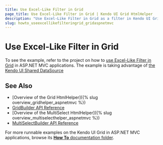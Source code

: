 ```yaml
---
title: Use Excel-Like Filter in Grid
page_title: Use Excel-Like Filter in Grid | Kendo UI Grid HtmlHelper
description: "Use Excel-Like Filter in Grid as a filter in Kendo UI Grids in ASP.NET MVC applications."
slug: howto_useexcellikefilteringrid_gridaspnetmvc
---
```


# Use Excel-Like Filter in Grid

To see the example, refer to the project on how to [use Excel-Like Filter in Grid](https://github.com/telerik/ui-for-aspnet-mvc-examples/tree/master/grid/grid-with-excel-like-filter) in ASP.NET MVC applications.
The example is taking advantage of [the Kendo UI Shared DataSource](http://demos.telerik.com/aspnet-mvc/datasource/shared-datasource)

## See Also

* [Overview of the Grid HtmlHelper]({% slug overview_gridhelper_aspnetmvc %})
* [GridBuilder API Reference](../../../kendo-ui/api/Kendo.Mvc.UI.Fluent/GridBuilder)
* [Overview of the MultiSelect HtmlHelper]({% slug overview_multiselecthelper_aspnetmvc %})
* [MultiSelectBuilder API Reference](../../../kendo-ui/aspnet-mvc/api/Kendo.Mvc.UI.Fluent/MultiSelectBuilder)

For more runnable examples on the Kendo UI Grid in ASP.NET MVC applications, browse its [**How To** documentation folder](/helpers/grid/how-to/Appearance/).
